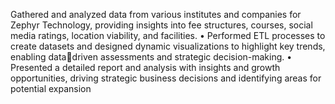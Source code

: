 
Gathered and analyzed data from various institutes and companies for Zephyr Technology, providing insights into fee
structures, courses, social media ratings, location viability, and facilities.
• Performed ETL processes to create datasets and designed dynamic visualizations to highlight key trends, enabling datadriven assessments and strategic decision-making.
• Presented a detailed report and analysis with insights and growth opportunities, driving strategic business decisions
and identifying areas for potential expansion
